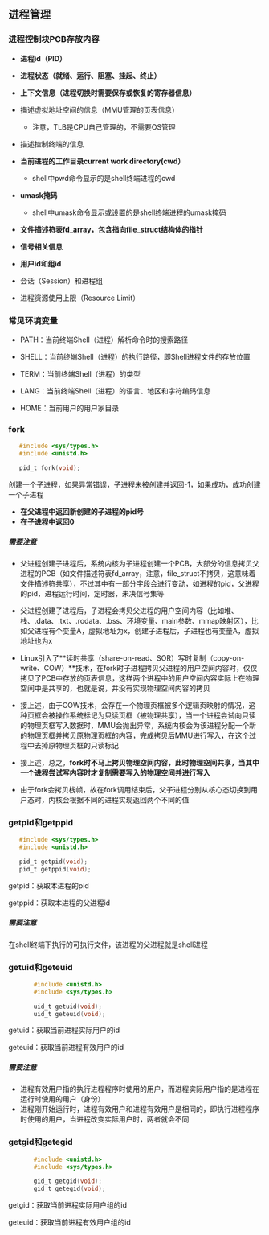 ## 进程管理

### 进程控制块PCB存放内容

* **进程id（PID）**
* **进程状态（就绪、运行、阻塞、挂起、终止）**
* **上下文信息（进程切换时需要保存或恢复的寄存器信息）**
* 描述虚拟地址空间的信息（MMU管理的页表信息）
  * 注意，TLB是CPU自己管理的，不需要OS管理

* 描述控制终端的信息
* **当前进程的工作目录current work directory(cwd）**
  * shell中pwd命令显示的是shell终端进程的cwd
* **umask掩码**
  * shell中umask命令显示或设置的是shell终端进程的umask掩码
* **文件描述符表fd_array，包含指向file_struct结构体的指针**
* **信号相关信息**
* **用户id和组id**
* 会话（Session）和进程组
* 进程资源使用上限（Resource Limit）



### 常见环境变量

* PATH：当前终端Shell（进程）解析命令时的搜索路径

* SHELL：当前终端Shell（进程）的执行路径，即Shell进程文件的存放位置
* TERM：当前终端Shell（进程）的类型
* LANG：当前终端Shell（进程）的语言、地区和字符编码信息
* HOME：当前用户的用户家目录



### fork

```c
   #include <sys/types.h>
   #include <unistd.h>

   pid_t fork(void);
```

创建一个子进程，如果异常错误，子进程未被创建并返回-1，如果成功，成功创建一个子进程

* **在父进程中返回新创建的子进程的pid号**
* **在子进程中返回0**

##### 需要注意

* 父进程创建子进程后，系统内核为子进程创建一个PCB，大部分的信息拷贝父进程的PCB（如文件描述符表fd_array，注意，file_struct不拷贝，这意味着文件描述符共享），不过其中有一部分字段会进行变动，如进程的pid，父进程的pid，进程运行时间，定时器，未决信号集等
* 父进程创建子进程后，子进程会拷贝父进程的用户空间内容（比如堆、栈、.data、.txt、.rodata、.bss、环境变量、main参数、mmap映射区），比如父进程有个变量A，虚拟地址为x，创建子进程后，子进程也有变量A，虚拟地址也为x
* Linux引入了**读时共享（share-on-read、SOR）写时复制（copy-on-write、COW）**技术，在fork时子进程拷贝父进程的用户空间内容时，仅仅拷贝了PCB中存放的页表信息，这样两个进程中的用户空间内容实际上在物理空间中是共享的，也就是说，并没有实现物理空间内容的拷贝
* 接上述，由于COW技术，会存在一个物理页框被多个逻辑页映射的情况，这种页框会被操作系统标记为只读页框（被物理共享），当一个进程尝试向只读的物理页框写入数据时，MMU会抛出异常，系统内核会为该进程分配一个新的物理页框并拷贝原物理页框的内容，完成拷贝后MMU进行写入，在这个过程中去掉原物理页框的只读标记

* 接上述，总之，**fork时不马上拷贝物理空间内容，此时物理空间共享，当其中一个进程尝试写内容时才复制需要写入的物理空间并进行写入**

* 由于fork会拷贝栈帧，故在fork调用结束后，父子进程分别从核心态切换到用户态时，内核会根据不同的进程实现返回两个不同的值



### getpid和getppid

```c
   #include <sys/types.h>
   #include <unistd.h>

   pid_t getpid(void);
   pid_t getppid(void);
```

getpid：获取本进程的pid

getppid：获取本进程的父进程id

##### 需要注意

在shell终端下执行的可执行文件，该进程的父进程就是shell进程





### getuid和geteuid

```c
       #include <unistd.h>
       #include <sys/types.h>

       uid_t getuid(void);
       uid_t geteuid(void);
```

getuid：获取当前进程实际用户的id

geteuid：获取当前进程有效用户的id

##### 需要注意

* 进程有效用户指的执行进程程序时使用的用户，而进程实际用户指的是进程在运行时使用的用户（身份）
* 进程刚开始运行时，进程有效用户和进程有效用户是相同的，即执行进程程序时使用的用户，当进程改变实际用户时，两者就会不同



### getgid和getegid

```c
       #include <unistd.h>
       #include <sys/types.h>

       gid_t getgid(void);
       gid_t getegid(void);
```

getgid：获取当前进程实际用户组的id

geteuid：获取当前进程有效用户组的id